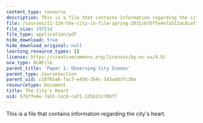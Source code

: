 ```yaml
---
content_type: resource
description: This is a file that contains information regarding the city's heart.
file: /courses/11-139-the-city-in-film-spring-2015/67bffe4e7a511ac8caf1135b2cc70bf7_MIT11_139S15_Paper1.pdf
file_size: 197514
file_type: application/pdf
hide_download: true
hide_download_original: null
learning_resource_types: []
license: https://creativecommons.org/licenses/by-nc-sa/4.0/
ocw_type: OCWFile
parent_title: 'Paper 1: Observing City Scenes'
parent_type: CourseSection
parent_uid: c10785a6-fac7-e450-264c-143ad03fc39a
resourcetype: Document
title: The City's Heart
uid: 67bffe4e-7a51-1ac8-caf1-135b2cc70bf7
---
```

This is a file that contains information regarding the city's heart.